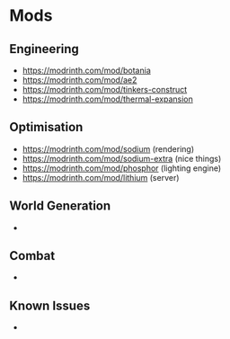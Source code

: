 # Mods

## Engineering
- https://modrinth.com/mod/botania
- https://modrinth.com/mod/ae2
- https://modrinth.com/mod/tinkers-construct
- https://modrinth.com/mod/thermal-expansion

## Optimisation
- https://modrinth.com/mod/sodium (rendering)
- https://modrinth.com/mod/sodium-extra (nice things)
- https://modrinth.com/mod/phosphor (lighting engine)
- https://modrinth.com/mod/lithium (server)

## World Generation
-

## Combat
-

## Known Issues
-
